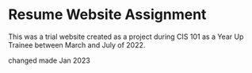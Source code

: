 # Resume Website Assignment 

This was a trial website created as a project during CIS 101 as a Year Up Trainee between March and July of 2022. 

changed made Jan 2023